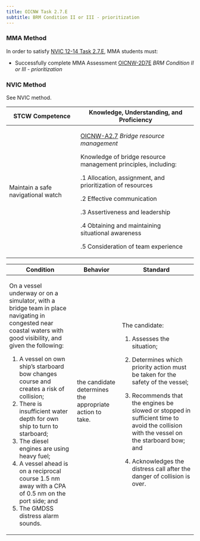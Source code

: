 ```yaml
---
title: OICNW Task 2.7.E 
subtitle: BRM Condition II or III - prioritization
---
```



### MMA Method

In order to satisfy  [NVIC 12-14  Task  2.7.E](/stcw23/assets/images/nvic-12-14.pdf), MMA students must:

* Successfully complete MMA Assessment  [OICNW-2D7E](OICNW-2D7E) *BRM Condition II or III - prioritization*


### NVIC Method

<a onclick="togglevisibility('nvic_methods')" >See NVIC method.</a>

<div id='nvic_methods' class='hide'>

<table>
<thead>
<tr>
<th class='forty'> STCW Competence </th>
<th class='sixty'> Knowledge, Understanding, and Proficiency </th>
</tr>
</thead>




<tbody>
<tr><td markdown='1'>

Maintain a safe navigational watch

</td><td markdown='1'>

[OICNW-A2.7](../../tables/21.html#OICNW-A2.7) *Bridge resource management* 

Knowledge of bridge resource management principles, including: 

.1  Allocation, assignment, and prioritization of resources 

.2  Effective communication 

.3  Assertiveness and leadership 

.4  Obtaining and maintaining situational awareness

.5 Consideration of team experience

</td></tr>


</tbody>
</table>


<table>
<thead>
<tr><th class='twenty'>  Condition </th><th class='twenty'> Behavior </th><th  class='sixty'>Standard </th></tr>
</thead>
<tbody >



<tr><td markdown='1'>

On a vessel underway or on a simulator, with a bridge team in place navigating in congested near coastal waters with good visibility, and given the following: 

1. A vessel on own ship’s starboard bow changes course and creates a risk of collision; 
2. There is insufficient water depth for own ship to turn to starboard; 
3. The diesel engines are using heavy fuel;
4. A vessel ahead is on a reciprocal course 1.5 nm away with a CPA of 0.5 nm on the port side; and 
5. The GMDSS distress alarm sounds.

</td><td markdown='1'>

the candidate determines the appropriate action to take.

<br>

<div class="tooltip">
<span class="tooltiptext">
</span>
</div>


</td><td markdown='1'>

The candidate:

1. Assesses the situation;

2. Determines which priority action must be taken for the safety of the vessel;

3. Recommends that the engines be slowed or stopped in sufficient time to avoid the collision with the vessel on the starboard bow; and

4. Acknowledges the distress call after the danger of collision is over.

</td></tr>
</tbody>
</table>
</div>
